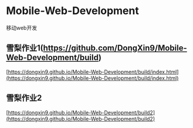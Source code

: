 # Mobile-Web-Development
移动web开发<br/>
## 雪梨作业1(https://github.com/DongXin9/Mobile-Web-Development/build)<br/>
[https://dongxin9.github.io/Mobile-Web-Development/build/index.html](https://dongxin9.github.io/Mobile-Web-Development/build/index.html)<br/>
## 雪梨作业2<br/>
[https://dongxin9.github.io/Mobile-Web-Development/build2](https://dongxin9.github.io/Mobile-Web-Development/build2)<br/>


